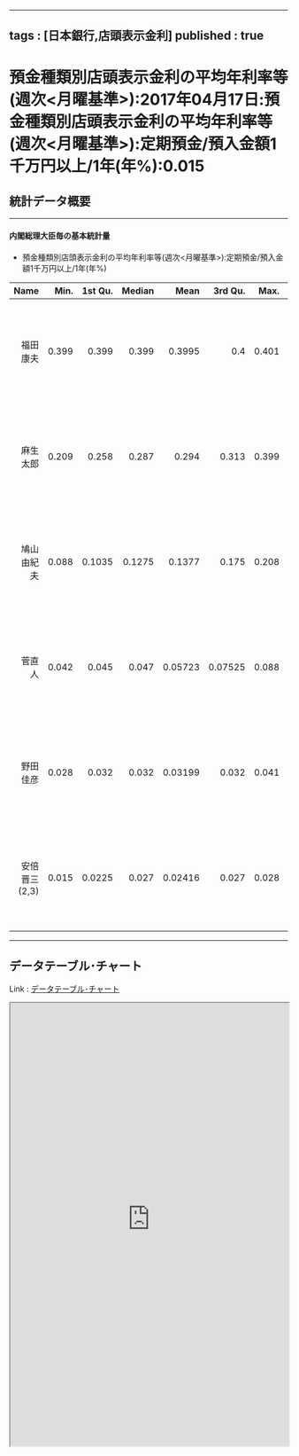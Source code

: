 
---
tags : [日本銀行,店頭表示金利]
published : true
---

# 預金種類別店頭表示金利の平均年利率等(週次<月曜基準>):2017年04月17日:預金種類別店頭表示金利の平均年利率等(週次<月曜基準>):定期預金/預入金額1千万円以上/1年(年%):0.015

## 統計データ概要

***

#### 内閣総理大臣毎の基本統計量

- 預金種類別店頭表示金利の平均年利率等(週次<月曜基準>):定期預金/預入金額1千万円以上/1年(年%)

<table id = 'amcc' width = '100%'>
 <thead>
  <tr>
   <th style="text-align:right;"> Name </th>
   <th style="text-align:right;"> Min. </th>
   <th style="text-align:right;"> 1st Qu. </th>
   <th style="text-align:right;"> Median </th>
   <th style="text-align:right;"> Mean </th>
   <th style="text-align:right;"> 3rd Qu. </th>
   <th style="text-align:right;"> Max. </th>
   <th style="text-align:right;"> Period </th>
  </tr>
 </thead>
<tbody>
  <tr>
   <td style="text-align:right;"> 福田康夫 </td>
   <td style="text-align:right;"> 0.399 </td>
   <td style="text-align:right;"> 0.399 </td>
   <td style="text-align:right;"> 0.399 </td>
   <td style="text-align:right;"> 0.3995 </td>
   <td style="text-align:right;"> 0.4 </td>
   <td style="text-align:right;"> 0.401 </td>
   <td style="text-align:right;"> 2007年10月01日~2008年09月22日 </td>
  </tr>
  <tr>
   <td style="text-align:right;"> 麻生太郎 </td>
   <td style="text-align:right;"> 0.209 </td>
   <td style="text-align:right;"> 0.258 </td>
   <td style="text-align:right;"> 0.287 </td>
   <td style="text-align:right;"> 0.294 </td>
   <td style="text-align:right;"> 0.313 </td>
   <td style="text-align:right;"> 0.399 </td>
   <td style="text-align:right;"> 2008年09月29日~2009年09月14日 </td>
  </tr>
  <tr>
   <td style="text-align:right;"> 鳩山由紀夫 </td>
   <td style="text-align:right;"> 0.088 </td>
   <td style="text-align:right;"> 0.1035 </td>
   <td style="text-align:right;"> 0.1275 </td>
   <td style="text-align:right;"> 0.1377 </td>
   <td style="text-align:right;"> 0.175 </td>
   <td style="text-align:right;"> 0.208 </td>
   <td style="text-align:right;"> 2009年09月21日~2010年06月07日 </td>
  </tr>
  <tr>
   <td style="text-align:right;"> 菅直人 </td>
   <td style="text-align:right;"> 0.042 </td>
   <td style="text-align:right;"> 0.045 </td>
   <td style="text-align:right;"> 0.047 </td>
   <td style="text-align:right;"> 0.05723 </td>
   <td style="text-align:right;"> 0.07525 </td>
   <td style="text-align:right;"> 0.088 </td>
   <td style="text-align:right;"> 2010年06月14日~2011年08月29日 </td>
  </tr>
  <tr>
   <td style="text-align:right;"> 野田佳彦 </td>
   <td style="text-align:right;"> 0.028 </td>
   <td style="text-align:right;"> 0.032 </td>
   <td style="text-align:right;"> 0.032 </td>
   <td style="text-align:right;"> 0.03199 </td>
   <td style="text-align:right;"> 0.032 </td>
   <td style="text-align:right;"> 0.041 </td>
   <td style="text-align:right;"> 2011年09月05日~2012年12月24日 </td>
  </tr>
  <tr>
   <td style="text-align:right;"> 安倍晋三(2,3) </td>
   <td style="text-align:right;"> 0.015 </td>
   <td style="text-align:right;"> 0.0225 </td>
   <td style="text-align:right;"> 0.027 </td>
   <td style="text-align:right;"> 0.02416 </td>
   <td style="text-align:right;"> 0.027 </td>
   <td style="text-align:right;"> 0.028 </td>
   <td style="text-align:right;"> 2013年01月07日~2017年04月17日 </td>
  </tr>
</tbody>
</table>


***

## データテーブル･チャート

Link : [データテーブル･チャート](http://knowledgevault.saecanet.com/charts/am-consulting.co.jp-DepositInterestRate.html)

<iframe src="http://knowledgevault.saecanet.com/charts/am-consulting.co.jp-DepositInterestRate.html" width="100%" height="800px"></iframe>